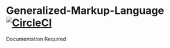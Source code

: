 # Generalized-Markup-Language  [![CircleCI](https://circleci.com/gh/gopi487krishna/GML/tree/master.svg?style=svg&circle-token=0fb8620b226bb0d50ed5cb809599c47a5331319b)](https://circleci.com/gh/gopi487krishna/GML/tree/master)


Documentation Required
